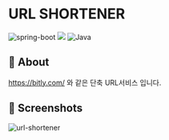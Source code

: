 # URL SHORTENER

<p align="left">
  <img src="https://img.shields.io/badge/spring_boot-v2.6.4-green?style=-the-badge&logo=springboot"  alt="spring-boot"/>
  <img src="https://img.shields.io/badge/thymeleaf-v2.6.4-brightgreen.svg?style=-the-badge&logo=Thymeleaf&logoColor=white alt="thymeleaf"/>
  <img src="https://img.shields.io/badge/Java-11-orange?style=-the-badge&logo=Java&logoColor=white" alt="Java"/>                                                                                                                                        
</p>


## 🎯 About
https://bitly.com/ 와 같은 단축 URL서비스 입니다.
<br>




## 📸 Screenshots
![url-shortener](https://user-images.githubusercontent.com/24830023/175903017-08ef896b-1e00-4d5a-a4f1-b47c9110ec35.png)
